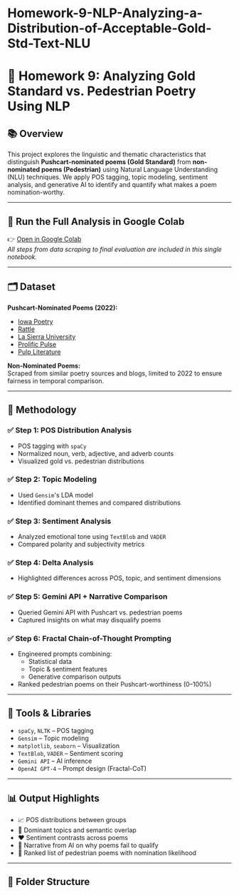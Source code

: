 # Homework-9-NLP-Analyzing-a-Distribution-of-Acceptable-Gold-Std-Text-NLU
# 📝 Homework 9: Analyzing Gold Standard vs. Pedestrian Poetry Using NLP

## 📚 Overview

This project explores the linguistic and thematic characteristics that distinguish **Pushcart-nominated poems (Gold Standard)** from **non-nominated poems (Pedestrian)** using Natural Language Understanding (NLU) techniques. We apply POS tagging, topic modeling, sentiment analysis, and generative AI to identify and quantify what makes a poem nomination-worthy.

---

## 🔗 Run the Full Analysis in Google Colab

👉 [Open in Google Colab](https://colab.research.google.com/drive/your-notebook-id-here)  
_All steps from data scraping to final evaluation are included in this single notebook._

---

## 🗂 Dataset

**Pushcart-Nominated Poems (2022):**
- [Iowa Poetry](https://iowapoetry.com/pushcart2022.htm)
- [Rattle](https://www.rattle.com/info/news)
- [La Sierra University](https://roadrunner.lasierra.edu/nominations-for-the-2022-pushcart-prize/)
- [Prolific Pulse](https://prolificpulse.blog/2022/10/18/pushcart-nominations-2022)
- [Pulp Literature](https://pulpliterature.com/announcing-pulp-literatures-2022-pushcart-prize-nominees/)

**Non-Nominated Poems:**  
Scraped from similar poetry sources and blogs, limited to 2022 to ensure fairness in temporal comparison.

---

## 🧠 Methodology

### ✅ Step 1: POS Distribution Analysis
- POS tagging with `spaCy`
- Normalized noun, verb, adjective, and adverb counts
- Visualized gold vs. pedestrian distributions

### ✅ Step 2: Topic Modeling
- Used `Gensim`'s LDA model
- Identified dominant themes and compared distributions

### ✅ Step 3: Sentiment Analysis
- Analyzed emotional tone using `TextBlob` and `VADER`
- Compared polarity and subjectivity metrics

### ✅ Step 4: Delta Analysis
- Highlighted differences across POS, topic, and sentiment dimensions

### ✅ Step 5: Gemini API + Narrative Comparison
- Queried Gemini API with Pushcart vs. pedestrian poems
- Captured insights on what may disqualify poems

### ✅ Step 6: Fractal Chain-of-Thought Prompting
- Engineered prompts combining:
  - Statistical data
  - Topic & sentiment features
  - Generative comparison outputs
- Ranked pedestrian poems on their Pushcart-worthiness (0–100%)

---

## 🧰 Tools & Libraries

- `spaCy`, `NLTK` – POS tagging
- `Gensim` – Topic modeling
- `matplotlib`, `seaborn` – Visualization
- `TextBlob`, `VADER` – Sentiment scoring
- `Gemini API` – AI inference
- `OpenAI GPT-4` – Prompt design (Fractal-CoT)

---

## 📊 Output Highlights

- 📈 POS distributions between groups
- 🧵 Dominant topics and semantic overlap
- ❤️ Sentiment contrasts across poems
- 🤖 Narrative from AI on why poems fail to qualify
- 📑 Ranked list of pedestrian poems with nomination likelihood

---

## 📁 Folder Structure

